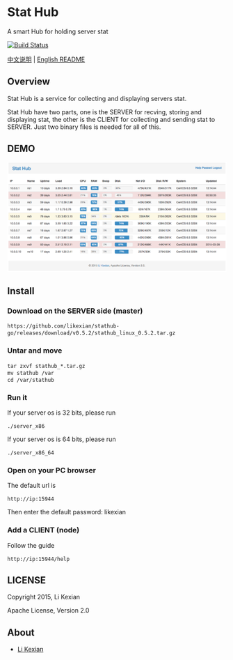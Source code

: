 # Stat Hub

A smart Hub for holding server stat

[![Build Status](https://secure.travis-ci.org/likexian/stathub-go.png)](https://secure.travis-ci.org/likexian/stathub-go)

[中文说明](README-ZH.md) | [English README](README.md)

## Overview

Stat Hub is a service for collecting and displaying servers stat.

Stat Hub have two parts, one is the SERVER for recving, storing and displaying stat, the other is the CLIENT for collecting and sending stat to SERVER. Just two binary files is needed for all of this.

## DEMO

![demo](demo.png)

## Install

### Download on the SERVER side (master)

    https://github.com/likexian/stathub-go/releases/download/v0.5.2/stathub_linux_0.5.2.tar.gz

### Untar and move

    tar zxvf stathub_*.tar.gz
    mv stathub /var
    cd /var/stathub

### Run it

If your server os is 32 bits, please run

    ./server_x86

If your server os is 64 bits, please run

    ./server_x86_64

### Open on your PC browser

The default url is

    http://ip:15944

Then enter the default password: likexian

### Add a CLIENT (node)

Follow the guide

    http://ip:15944/help

## LICENSE

Copyright 2015, Li Kexian

Apache License, Version 2.0

## About

- [Li Kexian](http://www.likexian.com/)
